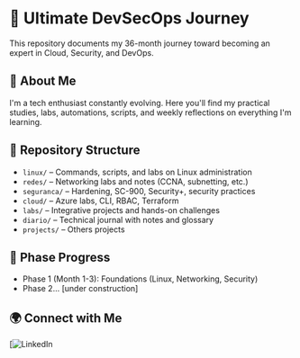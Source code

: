 # 🚀 Ultimate DevSecOps Journey

This repository documents my 36-month journey toward becoming an expert in Cloud, Security, and DevOps.

## 📌 About Me
I'm a tech enthusiast constantly evolving. Here you'll find my practical studies, labs, automations, scripts, and weekly reflections on everything I'm learning.

## 🧱 Repository Structure

- `linux/` – Commands, scripts, and labs on Linux administration  
- `redes/` – Networking labs and notes (CCNA, subnetting, etc.)  
- `seguranca/` – Hardening, SC-900, Security+, security practices  
- `cloud/` – Azure labs, CLI, RBAC, Terraform  
- `labs/` – Integrative projects and hands-on challenges  
- `diario/` – Technical journal with notes and glossary
- `projects/` – Others projects

## 📅 Phase Progress
- Phase 1 (Month 1-3): Foundations (Linux, Networking, Security)
- Phase 2... [under construction]

## 🌍 Connect with Me
[![LinkedIn](https://www.linkedin.com/in/evandro-bailo-74695b316/)
